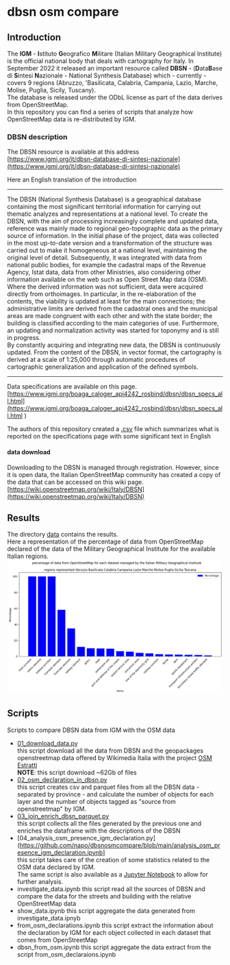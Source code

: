 # dbsn osm compare

## Introduction
The **IGM** - **I**stituto **G**eografico **M**ilitare (Italian Military Geographical Institute) is the official national body that deals with cartography for Italy.
In September 2022 it released an important resource called **DBSN** - (**D**ata**B**ase di **S**intesi **N**azionale - National Synthesis Database) which - currently - covers 9 regions (Abruzzo, 'Basilicata, Calabria, Campania, Lazio, Marche, Molise, Puglia, Sicily, Tuscany).<br/>
The database is released under the ODbL license as part of the data derives from OpenStreetMap.<br/>
In this repository you can find a series of scripts that analyze how OpenStreetMap data is re-distributed by IGM.

### DBSN description
The DBSN resource is available at this address<br/>
[https://www.igmi.org/it/dbsn-database-di-sintesi-nazionale](https://www.igmi.org/it/dbsn-database-di-sintesi-nazionale)

Here an English translation of the introduction

---

The DBSN (National Synthesis Database) is a geographical database containing the most significant territorial information for carrying out thematic analyzes and representations at a national level. To create the DBSN, with the aim of processing increasingly complete and updated data, reference was mainly made to regional geo-topographic data as the primary source of information. In the initial phase of the project, data was collected in the most up-to-date version and a transformation of the structure was carried out to make it homogeneous at a national level, maintaining the original level of detail. Subsequently, it was integrated with data from national public bodies, for example the cadastral maps of the Revenue Agency, Istat data, data from other Ministries, also considering other information available on the web such as Open Street Map data (OSM). Where the derived information was not sufficient, data were acquired directly from orthoimages. In particular, in the re-elaboration of the contents, the viability is updated at least for the main connections; the administrative limits are derived from the cadastral ones and the municipal areas are made congruent with each other and with the state border; the building is classified according to the main categories of use. Furthermore, an updating and normalization activity was started for toponymy and is still in progress.<br/>
By constantly acquiring and integrating new data, the DBSN is continuously updated. From the content of the DBSN, in vector format, the cartography is derived at a scale of 1:25,000 through automatic procedures of cartographic generalization and application of the defined symbols.

---

Data specifications are available on this page.<br/>
[https://www.igmi.org/boaga_caloger_api4242_rosbind/dbsn/dbsn_specs_all.html](https://www.igmi.org/boaga_caloger_api4242_rosbind/dbsn/dbsn_specs_all.html
)

The authors of this repository created a [.csv](https://docs.google.com/spreadsheets/d/e/2PACX-1vRgAq3z8-cU_Fy88TUxteuTt_jsvUXIyFUFEbTrRuOXl2KFK-dbAgKAogJxUQtKkdPO5QzJm0M59Pw1/pub?gid=973898789&single=true&output=csv) file which summarizes what is reported on the specifications page with some significant text in English

#### data download
Downloading to the DBSN is managed through registration.
However, since it is open data, the Italian OpenStreetMap community has created a copy of the data that can be accessed on this wiki page.
[https://wiki.openstreetmap.org/wiki/Italy/DBSN](https://wiki.openstreetmap.org/wiki/Italy/DBSN)

## Results
The directory [data](https://github.com/napo/dbsnosmcompare/tree/main/data) contains the results.
<br/>
Here a representation of the percentage of data from OpenStreetMap declared of the data of the Military Geographical Institute for the available Italian regions.<br/>
![](https://raw.githubusercontent.com/napo/dbsnosmcompare/main/image/output_italy.png)


## Scripts

Scripts to compare DBSN data from IGM with the OSM data
* [01_download_data.py](https://github.com/napo/dbsnosmcompare/blob/main/01_download_data.py)<br/>this script download all the data from DBSN and the geopackages openstreetmap data offered by Wikimedia Italia with the project [OSM Estratti](https://osmit-estratti.wmcloud.org/)<br/>
**NOTE**: this script download ~62Gb of files
* [02_osm_declaration_in_dbsn.py](https://github.com/napo/dbsnosmcompare/blob/main/02_osm_declaration_in_dbsn.py)<br/>this script creates csv and parquet files from all the DBSN data - separated by province - and calculate the number of objects for each layer and the number of objects tagged as "source from openstreetmap" by IGM.
* [03_join_enrich_dbsn_parquet.py](https://github.com/napo/dbsnosmcompare/blob/main/03_join_enrich_dbsn_parquet.py)<br/>this script collects all the files generated by the previous one and enriches the dataframe with the descriptions of the DBSN
* [04_analysis_osm_presence_igm_declaration.py](https://github.com/napo/dbsnosmcompare/blob/main/analysis_osm_presence_igm_declaration.ipynb]<br/>this script takes care of the creation of some statistics related to the OSM data declared by IGM.<br/>
The same script is also available as a [Jupyter Notebook]() to allow for further analysis.
* investigate_data.ipynb
this script read all the sources of DBSN and compare the data for the streets and building with the relative OpenStreetMap data
* show_data.ipynb
this script aggregate the data generated from investigate_data.ipnyb
* from_osm_declarations.ipynb
this script extract the information about the declaration by IGM for each object collected in each dataset that comes from OpenStreetMap
* dbsn_from_osm.ipynb
this script aggregate the data extract from the script from_osm_declaraions.ipynb
